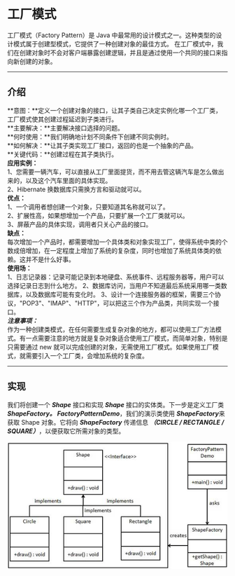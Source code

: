 # 工厂模式
工厂模式（Factory Pattern）是 Java 中最常用的设计模式之一。这种类型的设计模式属于创建型模式，它提供了一种创建对象的最佳方式。
在工厂模式中，我们在创建对象时不会对客户端暴露创建逻辑，并且是通过使用一个共同的接口来指向新创建的对象。

---
## 介绍   
**意图：**定义一个创建对象的接口，让其子类自己决定实例化哪一个工厂类，工厂模式使其创建过程延迟到子类进行。    
**主要解决：**主要解决接口选择的问题。     
**何时使用：**我们明确地计划不同条件下创建不同实例时。     
**如何解决：**让其子类实现工厂接口，返回的也是一个抽象的产品。     
**关键代码：**创建过程在其子类执行。    
**应用实例：**     
1、您需要一辆汽车，可以直接从工厂里面提货，而不用去管这辆汽车是怎么做出来的，以及这个汽车里面的具体实现。    
2、Hibernate 换数据库只需换方言和驱动就可以。        
**优点：**     
1、一个调用者想创建一个对象，只要知道其名称就可以了。       
2、扩展性高，如果想增加一个产品，只要扩展一个工厂类就可以。      
3、屏蔽产品的具体实现，调用者只关心产品的接口。    
**缺点：**    
每次增加一个产品时，都需要增加一个具体类和对象实现工厂，使得系统中类的个数成倍增加，在一定程度上增加了系统的复杂度，同时也增加了系统具体类的依赖。这并不是什么好事。    
**使用场：**    
1、日志记录器：记录可能记录到本地硬盘、系统事件、远程服务器等，用户可以选择记录日志到什么地方。     2、数据库访问，当用户不知道最后系统采用哪一类数据库，以及数据库可能有变化时。     3、设计一个连接服务器的框架，需要三个协议，"POP3"、"IMAP"、"HTTP"，可以把这三个作为产品类，共同实现一个接口。    
***注意事项：***    
作为一种创建类模式，在任何需要生成复杂对象的地方，都可以使用工厂方法模式。有一点需要注意的地方就是复杂对象适合使用工厂模式，而简单对象，特别是只需要通过 new 就可以完成创建的对象，无需使用工厂模式。如果使用工厂模式，就需要引入一个工厂类，会增加系统的复杂度。    

---
## 实现
我们将创建一个 ***Shape*** 接口和实现 ***Shape*** 接口的实体类。下一步是定义工厂类 ***ShapeFactory。
FactoryPatternDemo***，我们的演示类使用 ***ShapeFactory***来获取 Shape 对象。它将向 ***ShapeFactory*** 传递信息 ***（CIRCLE / RECTANGLE / SQUARE）***，以便获取它所需对象的类型。

![工厂模式](https://github.com/d470969047h/learn/blob/master/learn-designPattern/src/main/java/com/daihui/factory/resources/factory_pattern_uml_diagram.jpg)
            
